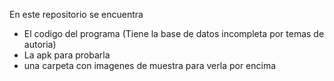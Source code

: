 En este repositorio se encuentra 
* El codigo del programa (Tiene la base de datos incompleta por temas de autoria)
* La apk para probarla
* una carpeta con imagenes de muestra para verla por encima
